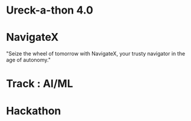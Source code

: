 # Ureck-a-thon 4.0
# NavigateX
"Seize the wheel of tomorrow with NavigateX, your trusty navigator in the age of autonomy."


# Track : AI/ML
# Hackathon 

